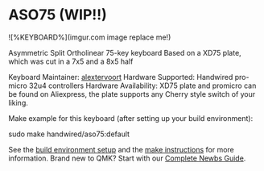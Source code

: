 # ASO75 (**WIP!!**)

![%KEYBOARD%](imgur.com image replace me!)

Asymmetric Split Ortholinear 75-key keyboard 
Based on a XD75 plate, which was cut in a 7x5 and a 8x5 half

Keyboard Maintainer: [alextervoort](https://github.com/alextervoort) 
Hardware Supported: Handwired pro-micro 32u4 controllers 
Hardware Availability: XD75 plate and promicro can be found on Aliexpress, the plate supports any Cherry style switch of your liking. 

Make example for this keyboard (after setting up your build environment):

   sudo make handwired/aso75:default

See the [build environment setup](https://docs.qmk.fm/#/getting_started_build_tools) and the [make instructions](https://docs.qmk.fm/#/getting_started_make_guide) for more information. Brand new to QMK? Start with our [Complete Newbs Guide](https://docs.qmk.fm/#/newbs).
